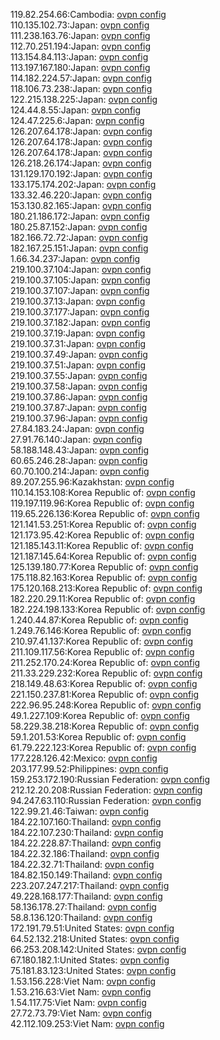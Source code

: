119.82.254.66:Cambodia: [ovpn config](vpn/119_82_254_66.ovpn)  
110.135.102.73:Japan: [ovpn config](vpn/110_135_102_73.ovpn)  
111.238.163.76:Japan: [ovpn config](vpn/111_238_163_76.ovpn)  
112.70.251.194:Japan: [ovpn config](vpn/112_70_251_194.ovpn)  
113.154.84.113:Japan: [ovpn config](vpn/113_154_84_113.ovpn)  
113.197.167.180:Japan: [ovpn config](vpn/113_197_167_180.ovpn)  
114.182.224.57:Japan: [ovpn config](vpn/114_182_224_57.ovpn)  
118.106.73.238:Japan: [ovpn config](vpn/118_106_73_238.ovpn)  
122.215.138.225:Japan: [ovpn config](vpn/122_215_138_225.ovpn)  
124.44.8.55:Japan: [ovpn config](vpn/124_44_8_55.ovpn)  
124.47.225.6:Japan: [ovpn config](vpn/124_47_225_6.ovpn)  
126.207.64.178:Japan: [ovpn config](vpn/126_207_64_178.ovpn)  
126.207.64.178:Japan: [ovpn config](vpn/126_207_64_178.ovpn)  
126.207.64.178:Japan: [ovpn config](vpn/126_207_64_178.ovpn)  
126.218.26.174:Japan: [ovpn config](vpn/126_218_26_174.ovpn)  
131.129.170.192:Japan: [ovpn config](vpn/131_129_170_192.ovpn)  
133.175.174.202:Japan: [ovpn config](vpn/133_175_174_202.ovpn)  
133.32.46.220:Japan: [ovpn config](vpn/133_32_46_220.ovpn)  
153.130.82.165:Japan: [ovpn config](vpn/153_130_82_165.ovpn)  
180.21.186.172:Japan: [ovpn config](vpn/180_21_186_172.ovpn)  
180.25.87.152:Japan: [ovpn config](vpn/180_25_87_152.ovpn)  
182.166.72.72:Japan: [ovpn config](vpn/182_166_72_72.ovpn)  
182.167.25.151:Japan: [ovpn config](vpn/182_167_25_151.ovpn)  
1.66.34.237:Japan: [ovpn config](vpn/1_66_34_237.ovpn)  
219.100.37.104:Japan: [ovpn config](vpn/219_100_37_104.ovpn)  
219.100.37.105:Japan: [ovpn config](vpn/219_100_37_105.ovpn)  
219.100.37.107:Japan: [ovpn config](vpn/219_100_37_107.ovpn)  
219.100.37.13:Japan: [ovpn config](vpn/219_100_37_13.ovpn)  
219.100.37.177:Japan: [ovpn config](vpn/219_100_37_177.ovpn)  
219.100.37.182:Japan: [ovpn config](vpn/219_100_37_182.ovpn)  
219.100.37.19:Japan: [ovpn config](vpn/219_100_37_19.ovpn)  
219.100.37.31:Japan: [ovpn config](vpn/219_100_37_31.ovpn)  
219.100.37.49:Japan: [ovpn config](vpn/219_100_37_49.ovpn)  
219.100.37.51:Japan: [ovpn config](vpn/219_100_37_51.ovpn)  
219.100.37.55:Japan: [ovpn config](vpn/219_100_37_55.ovpn)  
219.100.37.58:Japan: [ovpn config](vpn/219_100_37_58.ovpn)  
219.100.37.86:Japan: [ovpn config](vpn/219_100_37_86.ovpn)  
219.100.37.87:Japan: [ovpn config](vpn/219_100_37_87.ovpn)  
219.100.37.96:Japan: [ovpn config](vpn/219_100_37_96.ovpn)  
27.84.183.24:Japan: [ovpn config](vpn/27_84_183_24.ovpn)  
27.91.76.140:Japan: [ovpn config](vpn/27_91_76_140.ovpn)  
58.188.148.43:Japan: [ovpn config](vpn/58_188_148_43.ovpn)  
60.65.246.28:Japan: [ovpn config](vpn/60_65_246_28.ovpn)  
60.70.100.214:Japan: [ovpn config](vpn/60_70_100_214.ovpn)  
89.207.255.96:Kazakhstan: [ovpn config](vpn/89_207_255_96.ovpn)  
110.14.153.108:Korea Republic of: [ovpn config](vpn/110_14_153_108.ovpn)  
119.197.119.96:Korea Republic of: [ovpn config](vpn/119_197_119_96.ovpn)  
119.65.226.136:Korea Republic of: [ovpn config](vpn/119_65_226_136.ovpn)  
121.141.53.251:Korea Republic of: [ovpn config](vpn/121_141_53_251.ovpn)  
121.173.95.42:Korea Republic of: [ovpn config](vpn/121_173_95_42.ovpn)  
121.185.143.11:Korea Republic of: [ovpn config](vpn/121_185_143_11.ovpn)  
121.187.145.64:Korea Republic of: [ovpn config](vpn/121_187_145_64.ovpn)  
125.139.180.77:Korea Republic of: [ovpn config](vpn/125_139_180_77.ovpn)  
175.118.82.163:Korea Republic of: [ovpn config](vpn/175_118_82_163.ovpn)  
175.120.168.213:Korea Republic of: [ovpn config](vpn/175_120_168_213.ovpn)  
182.220.29.11:Korea Republic of: [ovpn config](vpn/182_220_29_11.ovpn)  
182.224.198.133:Korea Republic of: [ovpn config](vpn/182_224_198_133.ovpn)  
1.240.44.87:Korea Republic of: [ovpn config](vpn/1_240_44_87.ovpn)  
1.249.76.146:Korea Republic of: [ovpn config](vpn/1_249_76_146.ovpn)  
210.97.41.137:Korea Republic of: [ovpn config](vpn/210_97_41_137.ovpn)  
211.109.117.56:Korea Republic of: [ovpn config](vpn/211_109_117_56.ovpn)  
211.252.170.24:Korea Republic of: [ovpn config](vpn/211_252_170_24.ovpn)  
211.33.229.232:Korea Republic of: [ovpn config](vpn/211_33_229_232.ovpn)  
218.149.48.63:Korea Republic of: [ovpn config](vpn/218_149_48_63.ovpn)  
221.150.237.81:Korea Republic of: [ovpn config](vpn/221_150_237_81.ovpn)  
222.96.95.248:Korea Republic of: [ovpn config](vpn/222_96_95_248.ovpn)  
49.1.227.109:Korea Republic of: [ovpn config](vpn/49_1_227_109.ovpn)  
58.229.38.218:Korea Republic of: [ovpn config](vpn/58_229_38_218.ovpn)  
59.1.201.53:Korea Republic of: [ovpn config](vpn/59_1_201_53.ovpn)  
61.79.222.123:Korea Republic of: [ovpn config](vpn/61_79_222_123.ovpn)  
177.228.126.42:Mexico: [ovpn config](vpn/177_228_126_42.ovpn)  
203.177.99.52:Philippines: [ovpn config](vpn/203_177_99_52.ovpn)  
159.253.172.190:Russian Federation: [ovpn config](vpn/159_253_172_190.ovpn)  
212.12.20.208:Russian Federation: [ovpn config](vpn/212_12_20_208.ovpn)  
94.247.63.110:Russian Federation: [ovpn config](vpn/94_247_63_110.ovpn)  
122.99.21.46:Taiwan: [ovpn config](vpn/122_99_21_46.ovpn)  
184.22.107.160:Thailand: [ovpn config](vpn/184_22_107_160.ovpn)  
184.22.107.230:Thailand: [ovpn config](vpn/184_22_107_230.ovpn)  
184.22.228.87:Thailand: [ovpn config](vpn/184_22_228_87.ovpn)  
184.22.32.186:Thailand: [ovpn config](vpn/184_22_32_186.ovpn)  
184.22.32.71:Thailand: [ovpn config](vpn/184_22_32_71.ovpn)  
184.82.150.149:Thailand: [ovpn config](vpn/184_82_150_149.ovpn)  
223.207.247.217:Thailand: [ovpn config](vpn/223_207_247_217.ovpn)  
49.228.168.177:Thailand: [ovpn config](vpn/49_228_168_177.ovpn)  
58.136.178.27:Thailand: [ovpn config](vpn/58_136_178_27.ovpn)  
58.8.136.120:Thailand: [ovpn config](vpn/58_8_136_120.ovpn)  
172.191.79.51:United States: [ovpn config](vpn/172_191_79_51.ovpn)  
64.52.132.218:United States: [ovpn config](vpn/64_52_132_218.ovpn)  
66.253.208.142:United States: [ovpn config](vpn/66_253_208_142.ovpn)  
67.180.182.1:United States: [ovpn config](vpn/67_180_182_1.ovpn)  
75.181.83.123:United States: [ovpn config](vpn/75_181_83_123.ovpn)  
1.53.156.228:Viet Nam: [ovpn config](vpn/1_53_156_228.ovpn)  
1.53.216.63:Viet Nam: [ovpn config](vpn/1_53_216_63.ovpn)  
1.54.117.75:Viet Nam: [ovpn config](vpn/1_54_117_75.ovpn)  
27.72.73.79:Viet Nam: [ovpn config](vpn/27_72_73_79.ovpn)  
42.112.109.253:Viet Nam: [ovpn config](vpn/42_112_109_253.ovpn)  

